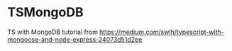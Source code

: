 # TSMongoDB
TS with MongoDB tutorial from https://medium.com/swlh/typescript-with-mongoose-and-node-express-24073d51d2ee
